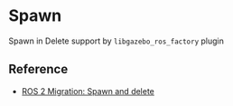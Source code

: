 # Spawn
Spawn in Delete support by `libgazebo_ros_factory` plugin 

## Reference
- [ROS 2 Migration: Spawn and delete](https://github.com/ros-simulation/gazebo_ros_pkgs/wiki/ROS-2-Migration:-Spawn-and-delete)
